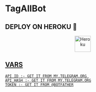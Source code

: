 # TagAllBot




## DEPLOY ON HEROKU 🚀

<p align="center"><a href="https://heroku.com/deploy?template=https://github.com/XBOT-MAIN/TagBot"><img align="center" alt="Heroku" width="52px" src="https://www.nicepng.com/png/full/223-2233246_heroku-logo-salesforce-heroku.png"></p>
 




## VARS

```
API_ID :- GET IT FROM MY.TELEGRAM.ORG 
API_HASH :- GET IT FROM MY.TELEGRAM.ORG
TOKEN :- GET IT FROM @BOTFATHER
```
